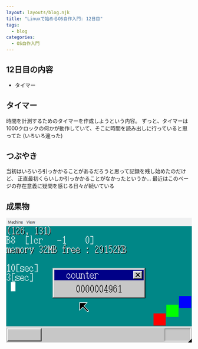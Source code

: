 ```yaml
---
layout: layouts/blog.njk
title: "Linuxで始めるOS自作入門: 12日目"
tags:
  - blog
categories:
  - OS自作入門
---
```


## 12日目の内容
- タイマー

## タイマー
時間を計測するためのタイマーを作成しようという内容。
ずっと、タイマーは1000クロックの何かが動作していて、そこに時間を読み出しに行っていると思ってた
(いろいろ違った)

## つぶやき
当初はいろいろ引っかかることがあるだろうと思って記録を残し始めたのだけど、
正直最初くらいしか引っかかることがなかったというか...
最近はこのページの存在意義に疑問を感じる日々が続いている

## 成果物

![OSの画面](os-12day.png)


